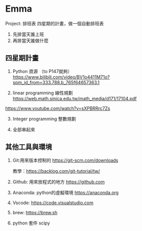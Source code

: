 # Emma
Project: 排班表
四星期的計畫，做一個自動排班表
1. 先排當天誰上班
2. 再排當天誰做什麼

## 四星期計畫

1. Python 資源
（to P147就夠）
https://www.bilibili.com/video/BV1o4411M71o?spm_id_from=333.788.b_765f64657363.1

2. linear programming 線性規劃
https://web.math.sinica.edu.tw/math_media/d171/17104.pdf

https://www.youtube.com/watch?v=sXPBRRrc7Zs


3. Integer programming 整數規劃

4. 全部串起來


## 其他工具與環境
1. Git:用來版本控制的 https://git-scm.com/downloads

    教學：https://backlog.com/git-tutorial/tw/

2. Github: 用來放程式的地方 https://github.com
3. Anaconda: python的虛擬環境 https://anaconda.org
4. Vscode: https://code.visualstudio.com
5. brew: https://brew.sh
6. python 套件 scipy

